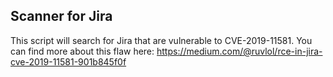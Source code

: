 ## Scanner for Jira

This script will search for Jira that are vulnerable to CVE-2019-11581.
You can find more about this flaw here: https://medium.com/@ruvlol/rce-in-jira-cve-2019-11581-901b845f0f
